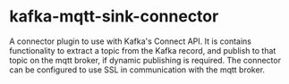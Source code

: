 # kafka-mqtt-sink-connector
A connector plugin to use with Kafka's Connect API. It is contains functionality to extract a topic from the Kafka record, and publish to that topic on the mqtt broker, if dynamic publishing is required. The connector can be configured to use SSL in communication with the mqtt broker.
